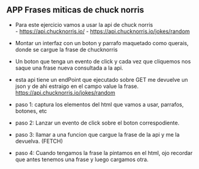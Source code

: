 ## APP Frases miticas de chuck norris

 - Para este ejercicio vamos a usar la api de chuck norris  
                  - https://api.chucknorris.io/
                  - https://api.chucknorris.io/jokes/random

 - Montar un interfaz con un boton y parrafo maquetado como querais, donde se cargue la frase de chucknorris 
 - Un boton que tenga un evento de click y cada vez que cliquemos nos saque una frase nueva consultada a la api.
 - esta api tiene un endPoint que ejecutado sobre GET me devuelve un json y de ahi estraigo en el campo value la frase.
            https://api.chucknorris.io/jokes/random

- paso 1: captura los elementos del html que vamos a usar, parrafos, botones, etc 
- paso 2: Lanzar un evento de click sobre el boton correspodiente. 
- paso 3: llamar a una funcion que cargue la frase de la api y me la devuelva. (FETCH) 
- paso 4: Cuando tengamos la frase la pintamos en el html, ojo recordar que antes tenemos  una frase y luego cargamos otra.